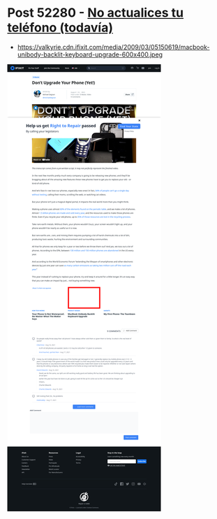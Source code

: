 # Post 52280 - [No actualices tu teléfono (todavía)](https://www.ifixit.com/News/52280/no-actualices-tu-telefono-todavia)

- https://valkyrie.cdn.ifixit.com/media/2009/03/05150619/macbook-unibody-backlit-keyboard-upgrade-600x400.jpeg

![screencap](screenshots/2b24ff46-85b2-42a9-b1f3-7344647c1e11.png)
